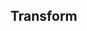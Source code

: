 ## Transform

<!-- <values.transform> -->
<!-- </values.transform> -->

<!-- <variants.transform> -->
<!-- </variants.transform> -->